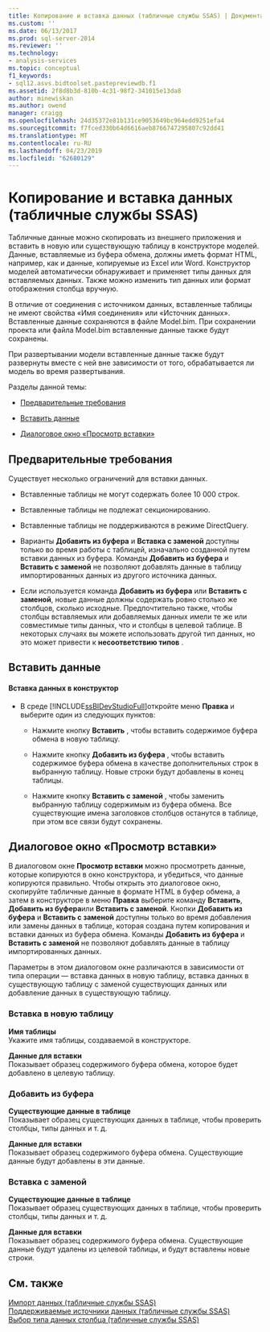 ```yaml
---
title: Копирование и вставка данных (табличные службы SSAS) | Документация Майкрософт
ms.custom: ''
ms.date: 06/13/2017
ms.prod: sql-server-2014
ms.reviewer: ''
ms.technology:
- analysis-services
ms.topic: conceptual
f1_keywords:
- sql12.asvs.bidtoolset.pastepreviewdb.f1
ms.assetid: 2f8d8b3d-810b-4c31-98f2-341015e13da8
author: minewiskan
ms.author: owend
manager: craigg
ms.openlocfilehash: 24d35372e81b131ce9053649bc964edd9251efa4
ms.sourcegitcommit: f7fced330b64d6616aeb8766747295807c92dd41
ms.translationtype: MT
ms.contentlocale: ru-RU
ms.lasthandoff: 04/23/2019
ms.locfileid: "62680129"
---
```

# <a name="copy-and-paste-data-ssas-tabular"></a>Копирование и вставка данных (табличные службы SSAS)
  Табличные данные можно скопировать из внешнего приложения и вставить в новую или существующую таблицу в конструкторе моделей. Данные, вставляемые из буфера обмена, должны иметь формат HTML, например, как и данные, копируемые из Excel или Word. Конструктор моделей автоматически обнаруживает и применяет типы данных для вставляемых данных. Также можно изменить тип данных или формат отображения столбца вручную.  
  
 В отличие от соединения с источником данных, вставленные таблицы не имеют свойства «Имя соединения» или «Источник данных». Вставленные данные сохраняются в файле Model.bim. При сохранении проекта или файла Model.bim вставленные данные также будут сохранены.  
  
 При развертывании модели вставленные данные также будут развернуты вместе с ней вне зависимости от того, обрабатывается ли модель во время развертывания.  
  
 Разделы данной темы:  
  
-   [Предварительные требования](#bkmk_prerequisites)  
  
-   [Вставить данные](#bkmk_paste_data)  
  
-   [Диалоговое окно «Просмотр вставки»](#bkmk_paste_preview)  
  
##  <a name="bkmk_prerequisites"></a> Предварительные требования  
 Существует несколько ограничений для вставки данных.  
  
-   Вставленные таблицы не могут содержать более 10 000 строк.  
  
-   Вставленные таблицы не подлежат секционированию.  
  
-   Вставленные таблицы не поддерживаются в режиме DirectQuery.  
  
-   Варианты **Добавить из буфера** и **Вставка с заменой** доступны только во время работы с таблицей, изначально созданной путем вставки данных из буфера. Команды **Добавить из буфера** и **Вставить с заменой** не позволяют добавлять данные в таблицу импортированных данных из другого источника данных.  
  
-   Если используется команда **Добавить из буфера** или **Вставить с заменой**, новые данные должны содержать ровно столько же столбцов, сколько исходные. Предпочтительно также, чтобы столбцы вставляемых или добавляемых данных имели те же или совместимые типы данных, что и столбцы в целевой таблице. В некоторых случаях вы можете использовать другой тип данных, но это может привести к **несоответствию типов** .  
  
##  <a name="bkmk_paste_data"></a> Вставить данные  
  
#### <a name="to-paste-data-into-the-designer"></a>Вставка данных в конструктор  
  
-   В среде [!INCLUDE[ssBIDevStudioFull](../includes/ssbidevstudiofull-md.md)]откройте меню **Правка** и выберите один из следующих пунктов:  
  
    -   Нажмите кнопку **Вставить** , чтобы вставить содержимое буфера обмена в новую таблицу.  
  
    -   Нажмите кнопку **Добавить из буфера** , чтобы вставить содержимое буфера обмена в качестве дополнительных строк в выбранную таблицу. Новые строки будут добавлены в конец таблицы.  
  
    -   Нажмите кнопку **Вставить с заменой** , чтобы заменить выбранную таблицу содержимым из буфера обмена. Все существующие имена заголовков столбцов останутся в таблице, при этом все связи будут сохранены.  
  
##  <a name="bkmk_paste_preview"></a> Диалоговое окно «Просмотр вставки»  
 В диалоговом окне **Просмотр вставки** можно просмотреть данные, которые копируются в окно конструктора, и убедиться, что данные копируются правильно. Чтобы открыть это диалоговое окно, скопируйте табличные данные в формате HTML в буфер обмена, а затем в конструкторе в меню **Правка** выберите команду **Вставить**, **Добавить из буфера**или **Вставить с заменой**. Кнопки **Добавить из буфера** и **Вставить с заменой** доступны только во время добавления или замены данных в таблице, которая создана путем копирования и вставки данных из буфера обмена. Команды **Добавить из буфера** и **Вставить с заменой** не позволяют добавлять данные в таблицу импортированных данных.  
  
 Параметры в этом диалоговом окне различаются в зависимости от типа операции — вставка данных в новую таблицу, вставка данных в существующую таблицу с заменой существующих данных или добавление данных в существующую таблицу.  
  
### <a name="paste-to-new-table"></a>Вставка в новую таблицу  
 **Имя таблицы**  
 Укажите имя таблицы, создаваемой в конструкторе.  
  
 **Данные для вставки**  
 Показывает образец содержимого буфера обмена, которое будет добавлено в целевую таблицу.  
  
### <a name="paste-append"></a>Добавить из буфера  
 **Существующие данные в таблице**  
 Показывает образец существующих данных в таблице, чтобы проверить столбцы, типы данных и т. д.  
  
 **Данные для вставки**  
 Показывает образец содержимого буфера обмена. Существующие данные будут добавлены в эти данные.  
  
### <a name="paste-replace"></a>Вставка с заменой  
 **Существующие данные в таблице**  
 Показывает образец существующих данных в таблице, чтобы проверить столбцы, типы данных и т. д.  
  
 **Данные для вставки**  
 Показывает образец содержимого буфера обмена. Существующие данные будут удалены из целевой таблицы, и будут вставлены новые строки.  
  
## <a name="see-also"></a>См. также  
 [Импорт данных (табличные службы SSAS)](import-data-ssas-tabular.md)   
 [Поддерживаемые источники данных (табличные службы SSAS)](tabular-models/data-sources-supported-ssas-tabular.md)   
 [Выбор типа данных столбца (табличные службы SSAS)](tabular-models/set-the-data-type-of-a-column-ssas-tabular.md)  
  
  
